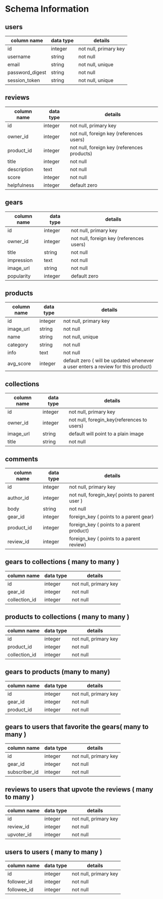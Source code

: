 # Schema Information

## users
column name     | data type | details
----------------|-----------|-----------------------
id              | integer   | not null, primary key
username        | string    | not null
email           | string    | not null, unique
password_digest | string    | not null
session_token   | string    | not null, unique


## reviews
column name | data type | details
------------|-----------|-----------------------
id          | integer   | not null, primary key
owner_id    | integer   | not null, foreign key (references users)
product_id  | integer   | not null, foreign key (references products)
title       | integer   | not null
description | text      | not null
score       | integer   | not null
helpfulness | integer   | default zero


## gears
column name | data type | details
------------|-----------|-----------------------
id          | integer   | not null, primary key
owner_id    | integer   | not null, foreign key (references users)
title       | string    | not null
impression  | text      | not null
image_url   | string    | not null
popularity  | integer   | default zero



## products
column name | data type | details
------------|-----------|-----------------------
id          | integer   | not null, primary key
image_url   | string    | not null
name        | string    | not null, unique
category    | string    | not null
info        | text      | not null
avg_score   | integer   | default zero ( will be updated whenever a user enters a review for this product)


## collections
column name | data type | details
------------|-----------|-----------------------
id          | integer   | not null, primary key
owner_id    | integer   | not null, foregin_key(references to users)
image_url   | string    | default will point to a plain image
title       | string    | not null


## comments
column name | data type | details
------------|-----------|-----------------------
id          | integer   | not null, primary key
author_id   | integer   | not null, foregin_key( points to parent user )
body        | string    | not null
gear_id     | integer   | foreign_key ( points to a parent gear)
product_id  | integer   | foreign_key ( points to a parent product)
review_id   | integer   | foreign_key ( points to a parent review)


## gears to collections ( many to many )
column name  | data type | details
-------------|-----------|-----------------------
id           | integer   | not null, primary key
gear_id      | integer   | not null
collection_id| integer   | not null



## products to collections ( many to many )
column name  | data type | details
-------------|-----------|-----------------------
id           | integer   | not null, primary key
product_id   | integer   | not null
collection_id| integer   | not null


## gears to products (many to many)
column name | data type | details
------------|-----------|-----------------------
id          | integer   | not null, primary key
gear_id     | integer   | not null
product_id  | integer   | not null


## gears to users that favorite the gears( many to many )
column name  | data type | details
-------------|-----------|-----------------------
id           | integer   | not null, primary key
gear_id      | integer   | not null
subscriber_id| integer   | not null

## reviews to users that upvote the reviews ( many to many )
column name | data type | details
------------|-----------|-----------------------
id          | integer   | not null, primary key
review_id   | integer   | not null
upvoter_id  | integer   | not null

## users to users ( many to many )
column name | data type | details
------------|-----------|-----------------------
id          | integer   | not null, primary key
follower_id | integer   | not null
followee_id | integer   | not null
